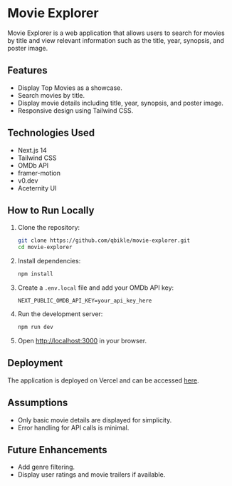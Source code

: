 # Movie Explorer

Movie Explorer is a web application that allows users to search for movies by title and view relevant information such as the title, year, synopsis, and poster image.

## Features

- Display Top Movies as a showcase.
- Search movies by title.
- Display movie details including title, year, synopsis, and poster image.
- Responsive design using Tailwind CSS.

## Technologies Used

- Next.js 14
- Tailwind CSS
- OMDb API
- framer-motion
- v0.dev
- Aceternity UI

## How to Run Locally

1. Clone the repository:

   ```bash
   git clone https://github.com/qbikle/movie-explorer.git
   cd movie-explorer
   ```

2. Install dependencies:

   ```bash
   npm install
   ```

3. Create a `.env.local` file and add your OMDb API key:

   ```
   NEXT_PUBLIC_OMDB_API_KEY=your_api_key_here
   ```

4. Run the development server:

   ```bash
   npm run dev
   ```

5. Open [http://localhost:3000](http://localhost:3000) in your browser.

## Deployment

The application is deployed on Vercel and can be accessed [here](https://movie-explorer-mvg216.vercel.app/).

## Assumptions

- Only basic movie details are displayed for simplicity.
- Error handling for API calls is minimal.

## Future Enhancements

- Add genre filtering.
- Display user ratings and movie trailers if available.
